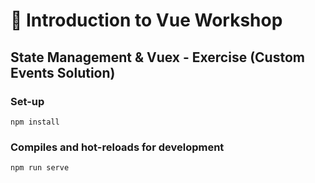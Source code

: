 # 💪 Introduction to Vue Workshop

## State Management & Vuex - Exercise (Custom Events Solution)

### Set-up

```
npm install
```

### Compiles and hot-reloads for development
```
npm run serve
```
